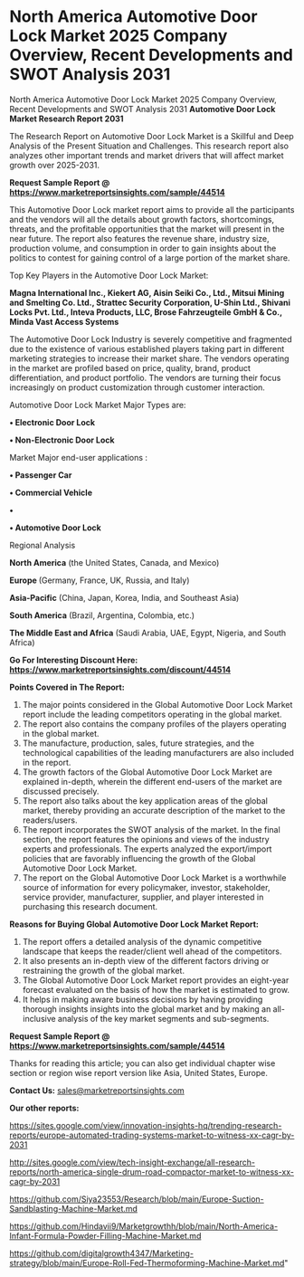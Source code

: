 # North America Automotive Door Lock Market 2025 Company Overview, Recent Developments and SWOT Analysis 2031
North America Automotive Door Lock Market 2025 Company Overview, Recent Developments and SWOT Analysis 2031
<strong>Automotive Door Lock Market Research Report 2031</strong>

The Research Report on Automotive Door Lock Market is a Skillful and Deep Analysis of the Present Situation and Challenges. This research report also analyzes other important trends and market drivers that will affect market growth over 2025-2031.

<strong>Request Sample Report @ <a href=https://www.marketreportsinsights.com/sample/44514>https://www.marketreportsinsights.com/sample/44514</a></strong>

This Automotive Door Lock market report aims to provide all the participants and the vendors will all the details about growth factors, shortcomings, threats, and the profitable opportunities that the market will present in the near future. The report also features the revenue share, industry size, production volume, and consumption in order to gain insights about the politics to contest for gaining control of a large portion of the market share.

Top Key Players in the Automotive Door Lock Market:

<strong>Magna International Inc., Kiekert AG, Aisin Seiki Co., Ltd., Mitsui Mining and Smelting Co. Ltd., Strattec Security Corporation, U-Shin Ltd., Shivani Locks Pvt. Ltd., Inteva Products, LLC, Brose Fahrzeugteile GmbH & Co., Minda Vast Access Systems</strong>

The Automotive Door Lock Industry is severely competitive and fragmented due to the existence of various established players taking part in different marketing strategies to increase their market share. The vendors operating in the market are profiled based on price, quality, brand, product differentiation, and product portfolio. The vendors are turning their focus increasingly on product customization through customer interaction.

Automotive Door Lock Market Major Types are:

<strong>•  Electronic Door Lock

•  Non-Electronic Door Lock</strong>

Market Major end-user applications :

<strong>•  Passenger Car

•  Commercial Vehicle

•  

•  Automotive Door Lock</strong>

Regional Analysis

</u><strong><b>North America</b></strong> (the United States, Canada, and Mexico)

<strong><b>Europe </b></strong>(Germany, France, UK, Russia, and Italy)

<strong><b>Asia-Pacific</b></strong> (China, Japan, Korea, India, and Southeast Asia)

<strong><b>South America</b></strong> (Brazil, Argentina, Colombia, etc.)

<strong><b>The Middle East and Africa</b></strong> (Saudi Arabia, UAE, Egypt, Nigeria, and South Africa)

<strong>Go For Interesting Discount Here: <a href=https://www.marketreportsinsights.com/discount/44514>https://www.marketreportsinsights.com/discount/44514</a></strong>

<strong>Points Covered in The Report:</strong>
<ol>
  <li>The major points considered in the Global Automotive Door Lock Market report include the leading competitors operating in the global market.</li>
  <li>The report also contains the company profiles of the players operating in the global market.</li>
  <li>The manufacture, production, sales, future strategies, and the technological capabilities of the leading manufacturers are also included in the report.</li>
  <li>The growth factors of the Global Automotive Door Lock Market are explained in-depth, wherein the different end-users of the market are discussed precisely.</li>
  <li>The report also talks about the key application areas of the global market, thereby providing an accurate description of the market to the readers/users.</li>
  <li>The report incorporates the SWOT analysis of the market. In the final section, the report features the opinions and views of the industry experts and professionals. The experts analyzed the export/import policies that are favorably influencing the growth of the Global Automotive Door Lock Market.</li>
  <li>The report on the Global Automotive Door Lock Market is a worthwhile source of information for every policymaker, investor, stakeholder, service provider, manufacturer, supplier, and player interested in purchasing this research document.</li>
</ol>
<strong>Reasons for Buying Global Automotive Door Lock Market Report:</strong>

<ol>
  <li>The report offers a detailed analysis of the dynamic competitive landscape that keeps the reader/client well ahead of the competitors.</li>
  <li>It also presents an in-depth view of the different factors driving or restraining the growth of the global market.</li>
  <li>The Global Automotive Door Lock Market report provides an eight-year forecast evaluated on the basis of how the market is estimated to grow.</li>
  <li>It helps in making aware business decisions by having providing thorough insights insights into the global market and by making an all-inclusive analysis of the key market segments and sub-segments.</li>
</ol>
<strong>Request Sample Report @ <a href=https://www.marketreportsinsights.com/sample/44514>https://www.marketreportsinsights.com/sample/44514</a></strong>


Thanks for reading this article; you can also get individual chapter wise section or region wise report version like Asia, United States, Europe.

<strong>Contact Us:</strong>
sales@marketreportsinsights.com

<strong>Our other reports:</strong>

<a href=https://sites.google.com/view/innovation-insights-hq/trending-research-reports/europe-automated-trading-systems-market-to-witness-xx-cagr-by-2031>https://sites.google.com/view/innovation-insights-hq/trending-research-reports/europe-automated-trading-systems-market-to-witness-xx-cagr-by-2031</a>

<a href=http://sites.google.com/view/tech-insight-exchange/all-research-reports/north-america-single-drum-road-compactor-market-to-witness-xx-cagr-by-2031>http://sites.google.com/view/tech-insight-exchange/all-research-reports/north-america-single-drum-road-compactor-market-to-witness-xx-cagr-by-2031</a>

<a href=https://github.com/Siya23553/Research/blob/main/Europe-Suction-Sandblasting-Machine-Market.md>https://github.com/Siya23553/Research/blob/main/Europe-Suction-Sandblasting-Machine-Market.md</a>

<a href=https://github.com/Hindavii9/Marketgrowthh/blob/main/North-America-Infant-Formula-Powder-Filling-Machine-Market.md>https://github.com/Hindavii9/Marketgrowthh/blob/main/North-America-Infant-Formula-Powder-Filling-Machine-Market.md</a>

<a href=https://github.com/digitalgrowth4347/Marketing-strategy/blob/main/Europe-Roll-Fed-Thermoforming-Machine-Market.md>https://github.com/digitalgrowth4347/Marketing-strategy/blob/main/Europe-Roll-Fed-Thermoforming-Machine-Market.md</a>"

